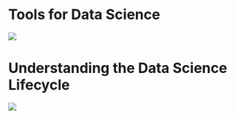 # Tools for Data Science

<img src="https://research.aimultiple.com/wp-content/uploads/2018/02/ds_stack_tools-800x634.webp"  />

# Understanding the Data Science Lifecycle

<img src="https://www.sudeep.co/images/post_images/2018-02-09-Understanding-the-Data-Science-Lifecycle/chart.png"  />

